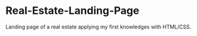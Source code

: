 # Real-Estate-Landing-Page
Landing page of a real estate applying my first knowledges with HTML/CSS.

